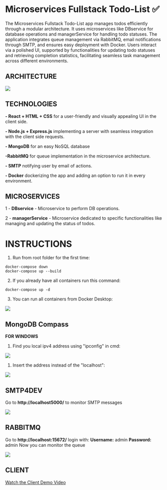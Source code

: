 

# Microservices Fullstack Todo-List ✅ 
The Microservices Fullstack Todo-List app manages todos efficiently through a modular architecture. It uses microservices like DBservice for database operations and managerService for handling todo statuses. The application integrates queue management via RabbitMQ, email notifications through SMTP, and ensures easy deployment with Docker. Users interact via a polished UI, supported by functionalities for updating todo statuses and retrieving completion statistics, facilitating seamless task management across different environments.

## ARCHITECTURE

![](https://pouch.jumpshare.com/preview/usu0zet-dJqzNyfOIQIszlf2ineFuJtRs3_wuSjR7KzDo7mtP7C9svPOoSg92Gx0RTG2P-0riBt5avBh_YUw5jFcTZZPEZgwyMYCaCzBuv4)

## TECHNOLOGIES

 **- React + HTML + CSS** for a user-friendly and visually appealing UI in the client side.
 

 **- Node.js + Express.js**  implementing a server with seamless integration with the client side requests.


 **- MongoDB** for an easy NoSQL database


 **-RabbitMQ** for queue implementation in the microservice architecture.
 
 
 **- SMTP** notifying user by email of actions.
 
 
 **- Docker** dockerizing the app and adding an option to run it in every environment.

## **MICROSERVICES**

1 - **DBservice** - Microservice to perform DB operations.

2 - **managerService** - Microservice dedicated to specific functionalities like managing and updating the status of todos.

# **INSTRUCTIONS**

 1.  Run from root folder for the first time:

    docker-compose down 
    docker-compose up --build
   

 2.  If you already have all containers run this command:
 
    docker-compose up -d

 3.  You can run all containers from Docker Desktop:
 
 ![](https://i.imgur.com/6vQpKhI.png)
 




## MongoDB Compass
**FOR WINDOWS**
 1. Find you local ipv4 address using "ipconfig" in cmd:

![](https://i.imgur.com/KetzBmn.png)

 1. Insert the address instead of the "localhost":
 
 ![](https://i.imgur.com/mBJld6N.png)

## SMTP4DEV
Go to **http://localhost5000/** to monitor SMTP messages

![](https://i.imgur.com/ef7ZPy8.png)
 

## RABBITMQ
Go to **http://localhost:15672/** login with:
**Username:** admin
**Password:** admin
Now you can monitor the queue


![](https://i.imgur.com/8qdkSRG.png)

## **CLIENT**

[Watch the Client Demo Video](https://github.com/coka13/Microservices_Todo_List/blob/main/Recording%202024-07-03%20042944.mp4)
